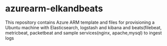 # azurearm-elkandbeats
This repository contains Azure ARM template and files for provisioning a Ubuntu machine with Elasticsearch, logstash and kibana and beats(filebeat, metricbeat, packetbeat and sample services(nginx, apache,mysql) to ingest logs

